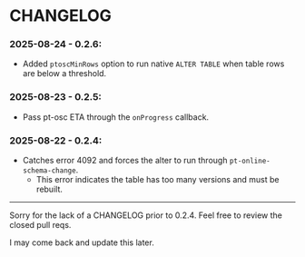 # CHANGELOG

### 2025-08-24 - 0.2.6:

- Added `ptoscMinRows` option to run native `ALTER TABLE` when table rows are below a threshold.

### 2025-08-23 - 0.2.5:

- Pass pt-osc ETA through the `onProgress` callback.

### 2025-08-22 - 0.2.4:

- Catches error 4092 and forces the alter to run through
  `pt-online-schema-change`.
  - This error indicates the table has too many versions and must be rebuilt.

---

Sorry for the lack of a CHANGELOG prior to 0.2.4. Feel free to review the closed
pull reqs.

I may come back and update this later.
